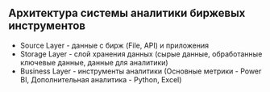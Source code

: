 ## Архитектура системы аналитики биржевых инструментов
- Source Layer - данные с бирж (File, API) и приложения
- Storage Layer - слой хранения данных (сырые данные, обработанные ключевые данные, данные для аналитики)
- Business Layer - инструменты аналитики (Основные метрики - Power BI, Дополнительная аналитика - Python, Excel)
